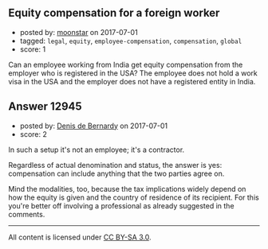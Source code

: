 ## Equity compensation for a foreign worker

- posted by: [moonstar](https://stackexchange.com/users/1317672/moonstar) on 2017-07-01
- tagged: `legal`, `equity`, `employee-compensation`, `compensation`, `global`
- score: 1

Can an employee working from India get equity compensation from the employer who is registered in the USA? The employee does not hold a work visa in the USA and the employer does not have a registered entity in India.




## Answer 12945

- posted by: [Denis de Bernardy](https://stackexchange.com/users/182468/denis-de-bernardy) on 2017-07-01
- score: 2

In such a setup it's not an employee; it's a contractor.

Regardless of actual denomination and status, the answer is yes: compensation can include anything that the two parties agree on.

Mind the modalities, too, because the tax implications widely depend on how the equity is given and the country of residence of its recipient. For this you're better off involving a professional as already suggested in the comments.



---

All content is licensed under [CC BY-SA 3.0](https://creativecommons.org/licenses/by-sa/3.0/).
